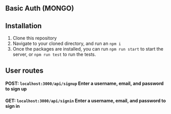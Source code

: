 ## Basic Auth (MONGO)

## Installation

1. Clone this repository
2. Navigate to your cloned directory, and run an `npm i`
3. Once the packages are installed, you can run `npm run start` to start the server, or `npm run test` to run the tests.

## User routes

#### POST: `localhost:3000/api/signup` Enter a username, email, and password to sign up

#### GET: `localhost:3000/api/signin` Enter a username, email, and password to sign in 